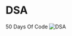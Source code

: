 # DSA
50 Days Of Code
![DSA](https://user-images.githubusercontent.com/81811004/129335082-b9e46ea4-6377-4faa-8758-64ff4fca541b.png)
